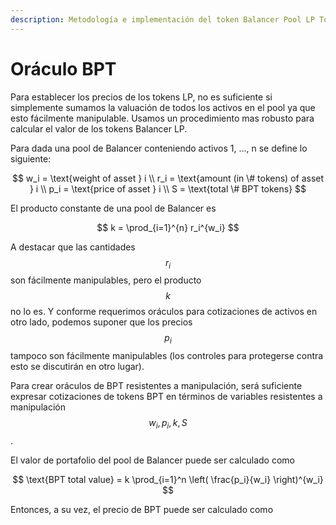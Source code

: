 ```yaml
---
description: Metodología e implementación del token Balancer Pool LP Token (BPT)
---
```


# Oráculo BPT

Para establecer los precios de los tokens LP, no es suficiente si simplemente sumamos la valuación de todos los activos en el pool ya que esto fácilmente manipulable. Usamos un procedimiento mas robusto para calcular el valor de los tokens Balancer LP.

Para dada una pool de Balancer conteniendo activos 1, ..., n se define lo siguiente:

$$
w_i = \text{weight of asset } i \\
r_i = \text{amount (in \# tokens) of asset } i \\
p_i = \text{price of asset } i \\
S = \text{total \# BPT tokens}
$$

El producto constante de una pool de Balancer es

$$
k = \prod_{i=1}^{n} r_i^{w_i}
$$

A destacar que las cantidades $$r_i$$ son fácilmente manipulables, pero el producto $$k$$ no lo es. Y conforme requerimos oráculos para cotizaciones de activos en otro lado, podemos suponer que los precios $$p_i$$ tampoco son fácilmente manipulables (los controles para protegerse contra esto se discutirán en otro lugar).

Para crear oráculos de BPT resistentes a manipulación, será suficiente expresar cotizaciones de tokens BPT en términos de variables resistentes a manipulación $$w_i, p_i, k, S$$.

El valor de portafolio del pool de Balancer puede ser calculado como

$$
\text{BPT total value} = k \prod_{i=1}^n \left( \frac{p_i}{w_i} \right)^{w_i}
$$

Entonces, a su vez, el precio de BPT puede ser calculado como
